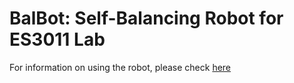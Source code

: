 # BalBot: Self-Balancing Robot for ES3011 Lab

For information on using the robot, please check [here](https://wpi-es3011.github.io/ControlsLabDocs/lab-overview)
